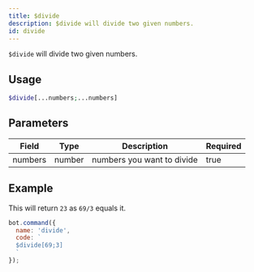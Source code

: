 ```yaml
---
title: $divide 
description: $divide will divide two given numbers.
id: divide
---
```


`$divide` will divide two given numbers.

## Usage

```php
$divide[...numbers;...numbers]
```

## Parameters 


| Field   | Type   | Description                | Required |
| ------- | ------ | -------------------------- | -------- |
| numbers | number | numbers you want to divide | true      |


## Example

This will return `23` as `69/3` equals it.

```javascript
bot.command({
  name: 'divide',
  code: `
  $divide[69;3]
  `
});
```
